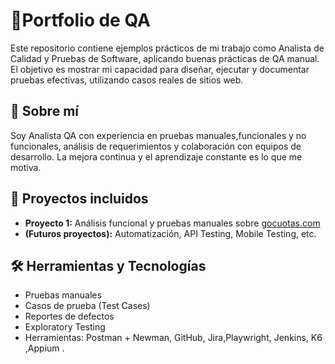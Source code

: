 # 🧪Portfolio de QA 

Este repositorio contiene ejemplos prácticos de mi trabajo como Analista de Calidad y Pruebas de Software, aplicando buenas prácticas de QA manual. El objetivo es mostrar mi capacidad para diseñar, ejecutar y documentar pruebas efectivas, utilizando casos reales de sitios web.

## 🧠 Sobre mí

Soy Analista QA con experiencia en pruebas manuales,funcionales y no funcionales, análisis de requerimientos y colaboración con equipos de desarrollo. La mejora continua y el aprendizaje constante es lo que me motiva.

## 📌 Proyectos incluidos

- **Proyecto 1:** Análisis funcional y pruebas manuales sobre [gocuotas.com](https://www.gocuotas.com)
- **(Futuros proyectos):** Automatización, API Testing, Mobile Testing, etc.

## 🛠️ Herramientas y Tecnologías

- Pruebas manuales
- Casos de prueba (Test Cases)
- Reportes de defectos
- Exploratory Testing
- Herramientas: Postman + Newman, GitHub, Jira,Playwright, Jenkins, K6 ,Appium .

